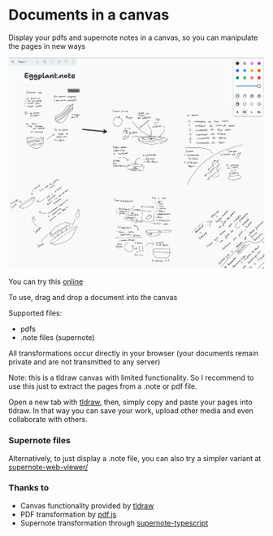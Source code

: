 # Documents in a canvas

Display your pdfs and supernote notes in a canvas, so you can manipulate the pages in new ways

![img.png](img.png)

You can try this [online](https://cristianvasquez.github.io/supernote-tldraw/
)

To use, drag and drop a document into the canvas

Supported files:

- pdfs
- .note files (supernote)

All transformations occur directly in your browser (your documents remain private and are not transmitted to any server)

Note: this is a tldraw canvas with limited functionality. So I recommend to
use this just to extract the pages from a .note or pdf file.

Open a new tab with [tldraw](https://github.com/tldraw/tldraw), then, simply copy and paste your pages into tldraw. In
that way you can save your work, upload other media and even collaborate with others.

### Supernote files

Alternatively, to just display a .note file, you can also try a simpler variant
at [supernote-web-viewer/](https://cristianvasquez.github.io/supernote-web-viewer/)

### Thanks to

- Canvas functionality provided by [tldraw](https://github.com/tldraw/tldraw)
- PDF transformation by [pdf.js](https://github.com/mozilla/pdf.js)
- Supernote transformation through [supernote-typescript](https://github.com/philips/supernote-typescript)






